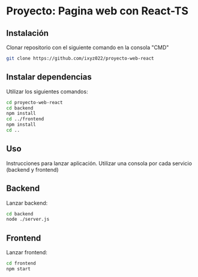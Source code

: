 # Proyecto: Pagina web con React-TS

## Instalación

Clonar repositorio con el siguiente comando en la consola "CMD"
```bash
git clone https://github.com/ixyz022/proyecto-web-react
```

## Instalar dependencias
Utilizar los siguientes comandos:
```bash
cd proyecto-web-react
cd backend
npm install
cd ../frontend
npm install
cd ..
```

## Uso
Instrucciones para lanzar aplicación. Utilizar una consola por cada servicio (backend y frontend)

## Backend
Lanzar backend:
```bash
cd backend
node ./server.js
```

## Frontend
Lanzar frontend:
```bash
cd frontend
npm start
```